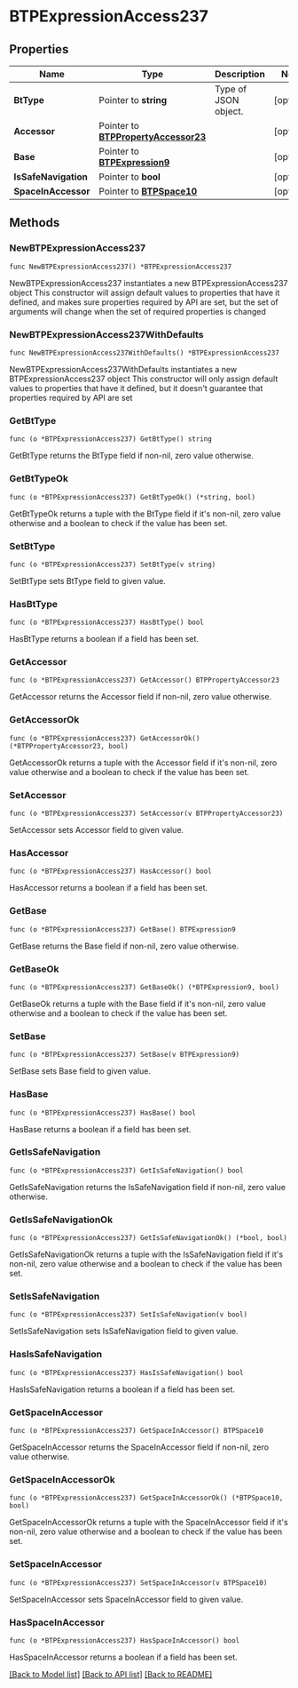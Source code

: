 # BTPExpressionAccess237

## Properties

Name | Type | Description | Notes
------------ | ------------- | ------------- | -------------
**BtType** | Pointer to **string** | Type of JSON object. | [optional] 
**Accessor** | Pointer to [**BTPPropertyAccessor23**](BTPPropertyAccessor23.md) |  | [optional] 
**Base** | Pointer to [**BTPExpression9**](BTPExpression9.md) |  | [optional] 
**IsSafeNavigation** | Pointer to **bool** |  | [optional] 
**SpaceInAccessor** | Pointer to [**BTPSpace10**](BTPSpace10.md) |  | [optional] 

## Methods

### NewBTPExpressionAccess237

`func NewBTPExpressionAccess237() *BTPExpressionAccess237`

NewBTPExpressionAccess237 instantiates a new BTPExpressionAccess237 object
This constructor will assign default values to properties that have it defined,
and makes sure properties required by API are set, but the set of arguments
will change when the set of required properties is changed

### NewBTPExpressionAccess237WithDefaults

`func NewBTPExpressionAccess237WithDefaults() *BTPExpressionAccess237`

NewBTPExpressionAccess237WithDefaults instantiates a new BTPExpressionAccess237 object
This constructor will only assign default values to properties that have it defined,
but it doesn't guarantee that properties required by API are set

### GetBtType

`func (o *BTPExpressionAccess237) GetBtType() string`

GetBtType returns the BtType field if non-nil, zero value otherwise.

### GetBtTypeOk

`func (o *BTPExpressionAccess237) GetBtTypeOk() (*string, bool)`

GetBtTypeOk returns a tuple with the BtType field if it's non-nil, zero value otherwise
and a boolean to check if the value has been set.

### SetBtType

`func (o *BTPExpressionAccess237) SetBtType(v string)`

SetBtType sets BtType field to given value.

### HasBtType

`func (o *BTPExpressionAccess237) HasBtType() bool`

HasBtType returns a boolean if a field has been set.

### GetAccessor

`func (o *BTPExpressionAccess237) GetAccessor() BTPPropertyAccessor23`

GetAccessor returns the Accessor field if non-nil, zero value otherwise.

### GetAccessorOk

`func (o *BTPExpressionAccess237) GetAccessorOk() (*BTPPropertyAccessor23, bool)`

GetAccessorOk returns a tuple with the Accessor field if it's non-nil, zero value otherwise
and a boolean to check if the value has been set.

### SetAccessor

`func (o *BTPExpressionAccess237) SetAccessor(v BTPPropertyAccessor23)`

SetAccessor sets Accessor field to given value.

### HasAccessor

`func (o *BTPExpressionAccess237) HasAccessor() bool`

HasAccessor returns a boolean if a field has been set.

### GetBase

`func (o *BTPExpressionAccess237) GetBase() BTPExpression9`

GetBase returns the Base field if non-nil, zero value otherwise.

### GetBaseOk

`func (o *BTPExpressionAccess237) GetBaseOk() (*BTPExpression9, bool)`

GetBaseOk returns a tuple with the Base field if it's non-nil, zero value otherwise
and a boolean to check if the value has been set.

### SetBase

`func (o *BTPExpressionAccess237) SetBase(v BTPExpression9)`

SetBase sets Base field to given value.

### HasBase

`func (o *BTPExpressionAccess237) HasBase() bool`

HasBase returns a boolean if a field has been set.

### GetIsSafeNavigation

`func (o *BTPExpressionAccess237) GetIsSafeNavigation() bool`

GetIsSafeNavigation returns the IsSafeNavigation field if non-nil, zero value otherwise.

### GetIsSafeNavigationOk

`func (o *BTPExpressionAccess237) GetIsSafeNavigationOk() (*bool, bool)`

GetIsSafeNavigationOk returns a tuple with the IsSafeNavigation field if it's non-nil, zero value otherwise
and a boolean to check if the value has been set.

### SetIsSafeNavigation

`func (o *BTPExpressionAccess237) SetIsSafeNavigation(v bool)`

SetIsSafeNavigation sets IsSafeNavigation field to given value.

### HasIsSafeNavigation

`func (o *BTPExpressionAccess237) HasIsSafeNavigation() bool`

HasIsSafeNavigation returns a boolean if a field has been set.

### GetSpaceInAccessor

`func (o *BTPExpressionAccess237) GetSpaceInAccessor() BTPSpace10`

GetSpaceInAccessor returns the SpaceInAccessor field if non-nil, zero value otherwise.

### GetSpaceInAccessorOk

`func (o *BTPExpressionAccess237) GetSpaceInAccessorOk() (*BTPSpace10, bool)`

GetSpaceInAccessorOk returns a tuple with the SpaceInAccessor field if it's non-nil, zero value otherwise
and a boolean to check if the value has been set.

### SetSpaceInAccessor

`func (o *BTPExpressionAccess237) SetSpaceInAccessor(v BTPSpace10)`

SetSpaceInAccessor sets SpaceInAccessor field to given value.

### HasSpaceInAccessor

`func (o *BTPExpressionAccess237) HasSpaceInAccessor() bool`

HasSpaceInAccessor returns a boolean if a field has been set.


[[Back to Model list]](../README.md#documentation-for-models) [[Back to API list]](../README.md#documentation-for-api-endpoints) [[Back to README]](../README.md)


